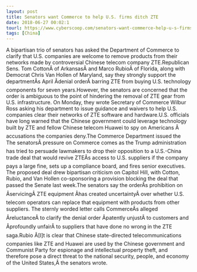 ```yaml
---
layout: post
title: Senators want Commerce to help U.S. firms ditch ZTE
date: 2018-06-27 00:02:1
tourl: https://www.cyberscoop.com/senators-want-commerce-help-u-s-firms-ditch-zte/?category_news=technology
tags: [China]
---
```

A bipartisan trio of senators has asked the Department of Commerce to clarify that U.S. companies are welcome to remove products from their networks made by controversial Chinese telecom company ZTE.Republican Sens. Tom CottonÂ of ArkansasÂ and Marco RubioÂ of Florida, along with Democrat Chris Van Hollen of Maryland, say they strongly support the departmentÂs April Âdenial orderÂ barring ZTE from buying U.S. technology components for seven years.However, the senators are concerned that the order is ambiguous to the point of hindering the removal of ZTE gear from U.S. infrastructure. On Monday, they wrote Secretary of Commerce Wilbur Ross asking his department to issue guidance and waivers to help U.S. companies clear their networks of ZTE software and hardware.U.S. officials have long warned that the Chinese government could leverage technology built by ZTE and fellow Chinese telecom Huawei to spy on Americans Â accusations the companies deny.The Commerce Department issued the The senatorsÂ pressure on Commerce comes as the Trump administration has tried to persuade lawmakers to drop their opposition to a U.S.-China trade deal that would revive ZTEÂs access to U.S. suppliers if the company pays a large fine, sets up a compliance board, and fires senior executives. The proposed deal drew bipartisan criticism on Capitol Hill, with Cotton, Rubio, and Van Hollen co-sponsoring a provision blocking the deal that passed the Senate last week.The senators say the orderÂs prohibition on ÂservicingÂ ZTE equipment Âhas created uncertaintyÂ over whether U.S. telecom operators can replace that equipment with products from other suppliers. The sternly worded letter calls CommerceÂs alleged ÂreluctanceÂ to clarify the denial order Âpatently unjustÂ to customers and Âprofoundly unfairÂ to suppliers that have done no wrong in the ZTE saga.Rubio Â[I]t is clear that Chinese state-directed telecommunications companies like ZTE and Huawei are used by the Chinese government and Communist Party for espionage and intellectual property theft, and therefore pose a direct threat to the national security, people, and economy of the United States,Â the senators wrote.